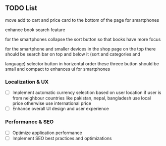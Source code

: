 ## TODO List







move add to cart and price card to the bottom of the page for smartphones

enhance book search feature

for the smartphones collapse the sort button so that books have more focus

for the smartphone and smaller devices in the shop page on the top there should be search bar on top and below it (sort and categories and 

language) selector button in horizontal order  these threee button should be small and compact to enhances ui for smartphones 



### Localization & UX
- [ ] Implement automatic currency selection based on user location if user is from neighbour countries like pakistan, nepal, bangladesh use local price otherwise use international price 
- [ ] Enhance overall UI design and user experience

### Performance & SEO
- [ ] Optimize application performance
- [ ] Implement SEO best practices and optimizations